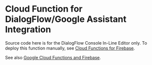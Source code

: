 # Cloud Function for DialogFlow/Google Assistant Integration

Source code here is for the DialogFlow Console In-Line Editor only. To deploy
this function manually, see [Cloud Functions for Firebase](https://firebase.google.com/docs/functions/).

See also [Google Cloud Functions and Firebase](https://firebase.google.com/docs/functions/functions-and-firebase).
